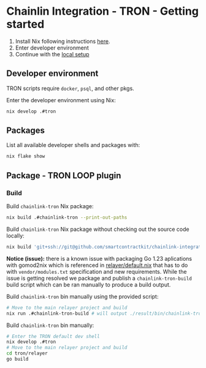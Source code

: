 # Chainlin Integration - TRON - Getting started

1. Install Nix following instructions [here](./../.misc/dev-guides/nix/getting-started.md).
2. Enter developer environment
3. Continue with the [local setup](./run-local.md)

## Developer environment

TRON scripts require `docker`, `psql`, and other pkgs.

Enter the developer environment using Nix:

```bash
nix develop .#tron
```

## Packages

List all available developer shells and packages with:

```bash
nix flake show
```

## Package - TRON LOOP plugin

### Build

Build `chainlink-tron` Nix package:

```bash
nix build .#chainlink-tron --print-out-paths
```

Build `chainlink-tron` Nix package without checking out the source code locally:

```bash
nix build 'git+ssh://git@github.com/smartcontractkit/chainlink-integrations'#chainlink-tron --print-out-paths
```

**Notice (issue):** there is a known issue with packaging Go 1.23 aplications with gomod2nix which is referenced in [relayer/default.nix](../../relayer/default.nix) that has to do with `vendor/modules.txt` specification and new requirements. While the issue is getting resolved we package and publish a `chainlink-tron-build` build script which can be ran manually to produce a build output.

Build `chainlink-tron` bin manually using the provided script:

```bash
# Move to the main relayer project and build
nix run .#chainlink-tron-build # will output ./result/bin/chainlink-tron compiled binary
```

Build `chainlink-tron` bin manually:

```bash
# Enter the TRON default dev shell
nix develop .#tron
# Move to the main relayer project and build
cd tron/relayer
go build
```
